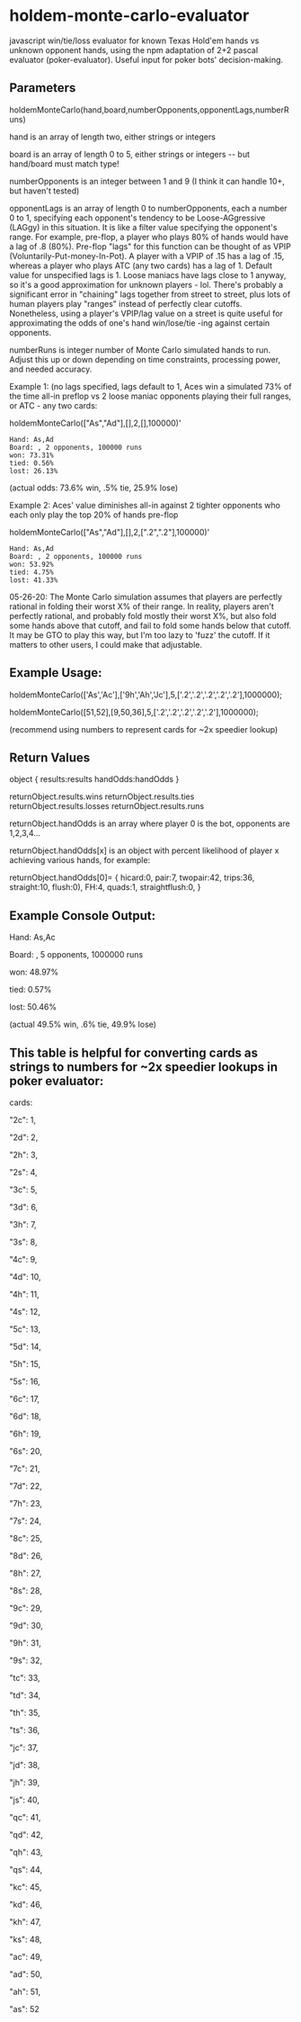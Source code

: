# holdem-monte-carlo-evaluator
javascript win/tie/loss evaluator for known Texas Hold'em hands vs unknown opponent hands, using the npm adaptation of 2+2 pascal evaluator (poker-evaluator). Useful input for poker bots' decision-making.

Parameters
------------------------------------------------
holdemMonteCarlo(hand,board,numberOpponents,opponentLags,numberRuns)

hand is an array of length two, either strings or integers

board is an array of length 0 to 5, either strings or integers -- but hand/board must match type!

numberOpponents is an integer between 1 and 9 (I think it can handle 10+, but haven't tested)

opponentLags is an array of length 0 to numberOpponents, each a number 0 to 1, specifying each opponent's tendency to be Loose-AGgressive (LAGgy) in this situation. It is like a filter value specifying the opponent's range. For example, pre-flop, a player who plays 80% of hands would have a lag of .8 (80%). Pre-flop "lags" for this function can be thought of as VPIP (Voluntarily-Put-money-In-Pot). A player with a VPIP of .15 has a lag of .15, whereas a player who plays ATC (any two cards) has a lag of 1. Default value for unspecified lags is 1. Loose maniacs have lags close to 1 anyway, so it's a good approximation for unknown players - lol. There's probably a significant error in "chaining" lags together from street to street, plus lots of human players play "ranges" instead of perfectly clear cutoffs. Nonetheless, using a player's VPIP/lag value on a street is quite useful for approximating the odds of one's hand win/lose/tie -ing against certain opponents.

numberRuns is integer number of Monte Carlo simulated hands to run. Adjust this up or down depending on time constraints, processing power, and needed accuracy.

Example 1: (no lags specified, lags default to 1, Aces win a simulated 73% of the time all-in preflop vs 2 loose maniac opponents playing their full ranges, or ATC - any two cards:

holdemMonteCarlo(["As","Ad"],[],2,[],100000)'
~~~~~~~~~~~~~~~~~~~~~~~~~~~~~~~~~~~~~~~~~~~~~~~~~~~~~~
Hand: As,Ad
Board: , 2 opponents, 100000 runs
won: 73.31%
tied: 0.56%
lost: 26.13%
~~~~~~~~~~~~~~~~~~~~~~~~~~~~~~~~~~~~~~~~~~~~~~~~~~~~~~

(actual odds: 73.6% win, .5% tie, 25.9% lose)


Example 2: Aces' value diminishes all-in against 2 tighter opponents who each only play the top 20% of hands pre-flop

holdemMonteCarlo(["As","Ad"],[],2,[".2",".2"],100000)'
~~~~~~~~~~~~~~~~~~~~~~~~~~~~~~~~~~~~~~~~~~~~~~~~~~~~~~
Hand: As,Ad
Board: , 2 opponents, 100000 runs
won: 53.92%
tied: 4.75%
lost: 41.33%
~~~~~~~~~~~~~~~~~~~~~~~~~~~~~~~~~~~~~~~~~~~~~~~~~~~~~~


05-26-20: The Monte Carlo simulation assumes that players are perfectly rational in folding their worst X% of their range. In reality, players aren't perfectly rational, and probably fold mostly their worst X%, but also fold some hands above that cutoff, and fail to fold some hands below that cutoff. It may be GTO to play this way, but I'm too lazy to 'fuzz' the cutoff. If it matters to other users, I could make that adjustable.

Example Usage:
------------------------------------------------

holdemMonteCarlo(['As','Ac'],['9h','Ah','Jc'],5,['.2','.2','.2','.2','.2'],1000000);

holdemMonteCarlo([51,52],[9,50,36],5,['.2','.2','.2','.2','.2'],1000000);

(recommend using numbers to represent cards for ~2x speedier lookup)


Return Values
------------------------------------------------

object {
results:results
handOdds:handOdds
}

returnObject.results.wins
returnObject.results.ties
returnObject.results.losses
returnObject.results.runs

returnObject.handOdds is an array where player 0 is the bot, opponents are 1,2,3,4...

returnObject.handOdds[x] is an object with percent likelihood of player x achieving various hands, for example:

returnObject.handOdds[0]= {
hicard:0,
pair:7,
twopair:42,
trips:36,
straight:10,
flush:0),
FH:4,
quads:1,
straightflush:0,
}

Example Console Output:
------------------------------------------------
Hand: As,Ac

Board: , 5 opponents, 1000000 runs

won: 48.97%

tied: 0.57%

lost: 50.46%

(actual 49.5% win, .6% tie, 49.9% lose)


This table is helpful for converting cards as strings to numbers for ~2x speedier lookups in poker evaluator:
------------------------------------------------
cards:

 "2c": 1,
 
 "2d": 2,
 
 "2h": 3,

 "2s": 4,

 "3c": 5,

 "3d": 6,

 "3h": 7,

 "3s": 8,

 "4c": 9,

 "4d": 10,

 "4h": 11,

 "4s": 12,

 "5c": 13,

 "5d": 14,

 "5h": 15,

 "5s": 16,

 "6c": 17,

 "6d": 18,

 "6h": 19,

 "6s": 20,

 "7c": 21,

 "7d": 22,

 "7h": 23,

 "7s": 24,

 "8c": 25,

 "8d": 26,

 "8h": 27,

 "8s": 28,

 "9c": 29,

 "9d": 30,

 "9h": 31,

 "9s": 32,

 "tc": 33,

 "td": 34,

 "th": 35,

 "ts": 36,

 "jc": 37,

 "jd": 38,

 "jh": 39,

 "js": 40,

 "qc": 41,

 "qd": 42,

 "qh": 43,

 "qs": 44,

 "kc": 45,

 "kd": 46,

 "kh": 47,

 "ks": 48,

 "ac": 49,

 "ad": 50,

 "ah": 51,
 
 "as": 52

